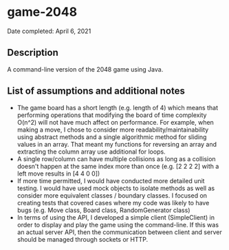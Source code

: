 # game-2048

Date completed: April 6, 2021

## Description
A command-line version of the 2048 game using Java.

## List of assumptions and additional notes
- The game board has a short length (e.g. length of 4) which means that performing operations that modifying the board of time complexity O(n^2) will not have much affect on performance. For example, when making a move, I chose to consider more readability/maintainability using abstract methods and a single algorithmic method for sliding values in an array. That meant my functions for reversing an array and extracting the column array use additional for loops.
- A single row/column can have multiple collisions as long as a collision doesn't happen at the same index more than once (e.g. [2 2 2 2] with a left move results in [4 4 0 0])
- If more time permitted, I would have conducted more detailed unit testing. I would have used mock objects to isolate methods as well as consider more equivalent classes / boundary classes. I focused on creating tests that covered cases where my code was likely to have bugs (e.g. Move class, Board class, RandomGenerator class)
- In terms of using the API, I developed a simple client (SimpleClient) in order to display and play the game using the command-line. If this was an actual server API, then the communication between client and server should be managed through sockets or HTTP.
